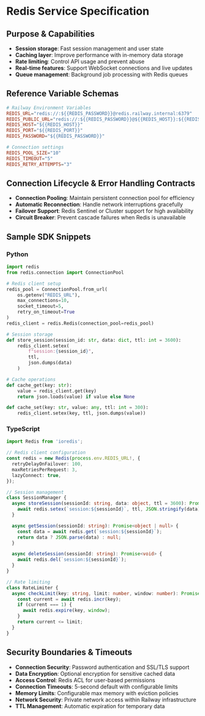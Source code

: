 # Redis Service Specification

## Purpose & Capabilities
- **Session storage**: Fast session management and user state
- **Caching layer**: Improve performance with in-memory data storage
- **Rate limiting**: Control API usage and prevent abuse
- **Real-time features**: Support WebSocket connections and live updates
- **Queue management**: Background job processing with Redis queues

## Reference Variable Schemas
```toml
# Railway Environment Variables
REDIS_URL="redis://:${{REDIS_PASSWORD}}@redis.railway.internal:6379"
REDIS_PUBLIC_URL="redis://:${{REDIS_PASSWORD}}@${{REDIS_HOST}}:${{REDIS_PORT}}"
REDIS_HOST="${{REDIS_HOST}}"
REDIS_PORT="${{REDIS_PORT}}"
REDIS_PASSWORD="${{REDIS_PASSWORD}}"

# Connection settings
REDIS_POOL_SIZE="10"
REDIS_TIMEOUT="5"
REDIS_RETRY_ATTEMPTS="3"
```

## Connection Lifecycle & Error Handling Contracts
- **Connection Pooling**: Maintain persistent connection pool for efficiency
- **Automatic Reconnection**: Handle network interruptions gracefully
- **Failover Support**: Redis Sentinel or Cluster support for high availability
- **Circuit Breaker**: Prevent cascade failures when Redis is unavailable

## Sample SDK Snippets
### Python
```python
import redis
from redis.connection import ConnectionPool

# Redis client setup
redis_pool = ConnectionPool.from_url(
    os.getenv("REDIS_URL"),
    max_connections=10,
    socket_timeout=5,
    retry_on_timeout=True
)
redis_client = redis.Redis(connection_pool=redis_pool)

# Session storage
def store_session(session_id: str, data: dict, ttl: int = 3600):
    redis_client.setex(
        f"session:{session_id}",
        ttl,
        json.dumps(data)
    )

# Cache operations
def cache_get(key: str):
    value = redis_client.get(key)
    return json.loads(value) if value else None

def cache_set(key: str, value: any, ttl: int = 300):
    redis_client.setex(key, ttl, json.dumps(value))
```

### TypeScript
```typescript
import Redis from 'ioredis';

// Redis client configuration
const redis = new Redis(process.env.REDIS_URL!, {
  retryDelayOnFailover: 100,
  maxRetriesPerRequest: 3,
  lazyConnect: true,
});

// Session management
class SessionManager {
  async storeSession(sessionId: string, data: object, ttl = 3600): Promise<void> {
    await redis.setex(`session:${sessionId}`, ttl, JSON.stringify(data));
  }

  async getSession(sessionId: string): Promise<object | null> {
    const data = await redis.get(`session:${sessionId}`);
    return data ? JSON.parse(data) : null;
  }

  async deleteSession(sessionId: string): Promise<void> {
    await redis.del(`session:${sessionId}`);
  }
}

// Rate limiting
class RateLimiter {
  async checkLimit(key: string, limit: number, window: number): Promise<boolean> {
    const current = await redis.incr(key);
    if (current === 1) {
      await redis.expire(key, window);
    }
    return current <= limit;
  }
}
```

## Security Boundaries & Timeouts
- **Connection Security**: Password authentication and SSL/TLS support
- **Data Encryption**: Optional encryption for sensitive cached data
- **Access Control**: Redis ACL for user-based permissions
- **Connection Timeouts**: 5-second default with configurable limits
- **Memory Limits**: Configurable max memory with eviction policies
- **Network Security**: Private network access within Railway infrastructure
- **TTL Management**: Automatic expiration for temporary data
